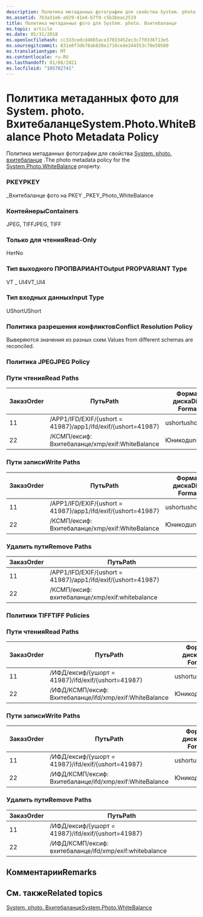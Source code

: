 ```yaml
---
description: Политика метаданных фотографии для свойства System. photo. Вхитебаланце.
ms.assetid: 7b3a31e6-a929-41e4-b7f0-c5b3beac2519
title: Политика метаданных фото для System. photo. Вхитебаланце
ms.topic: article
ms.date: 05/31/2018
ms.openlocfilehash: cc333cedcd4665ace37033452ec3c7f0336f13e5
ms.sourcegitcommit: 831e8f3db78ab820e1710cede244553c70e50500
ms.translationtype: MT
ms.contentlocale: ru-RU
ms.lasthandoff: 01/08/2021
ms.locfileid: "105702741"
---
```

# <a name="systemphotowhitebalance-photo-metadata-policy"></a><span data-ttu-id="14774-103">Политика метаданных фото для System. photo. Вхитебаланце</span><span class="sxs-lookup"><span data-stu-id="14774-103">System.Photo.WhiteBalance Photo Metadata Policy</span></span>

<span data-ttu-id="14774-104">Политика метаданных фотографии для свойства [System. photo. вхитебаланце](../properties/props-system-photo-whitebalance.md) .</span><span class="sxs-lookup"><span data-stu-id="14774-104">The photo metadata policy for the [System.Photo.WhiteBalance](../properties/props-system-photo-whitebalance.md) property.</span></span>

### <a name="pkey"></a><span data-ttu-id="14774-105">PKEY</span><span class="sxs-lookup"><span data-stu-id="14774-105">PKEY</span></span>

<span data-ttu-id="14774-106">\_Вхитебаланце фото на PKEY \_</span><span class="sxs-lookup"><span data-stu-id="14774-106">PKEY\_Photo\_WhiteBalance</span></span>

### <a name="containers"></a><span data-ttu-id="14774-107">Контейнеры</span><span class="sxs-lookup"><span data-stu-id="14774-107">Containers</span></span>

<span data-ttu-id="14774-108">JPEG, TIFF</span><span class="sxs-lookup"><span data-stu-id="14774-108">JPEG, TIFF</span></span>

### <a name="read-only"></a><span data-ttu-id="14774-109">Только для чтения</span><span class="sxs-lookup"><span data-stu-id="14774-109">Read-Only</span></span>

<span data-ttu-id="14774-110">Нет</span><span class="sxs-lookup"><span data-stu-id="14774-110">No</span></span>

### <a name="output-propvariant-type"></a><span data-ttu-id="14774-111">Тип выходного ПРОПВАРИАНТ</span><span class="sxs-lookup"><span data-stu-id="14774-111">Output PROPVARIANT Type</span></span>

<span data-ttu-id="14774-112">VT \_ UI4</span><span class="sxs-lookup"><span data-stu-id="14774-112">VT\_UI4</span></span>

### <a name="input-type"></a><span data-ttu-id="14774-113">Тип входных данных</span><span class="sxs-lookup"><span data-stu-id="14774-113">Input Type</span></span>

<span data-ttu-id="14774-114">UShort</span><span class="sxs-lookup"><span data-stu-id="14774-114">UShort</span></span>

### <a name="conflict-resolution-policy"></a><span data-ttu-id="14774-115">Политика разрешения конфликтов</span><span class="sxs-lookup"><span data-stu-id="14774-115">Conflict Resolution Policy</span></span>

<span data-ttu-id="14774-116">Выверяются значения из разных схем.</span><span class="sxs-lookup"><span data-stu-id="14774-116">Values from different schemas are reconciled.</span></span>

### <a name="jpeg-policy"></a><span data-ttu-id="14774-117">Политика JPEG</span><span class="sxs-lookup"><span data-stu-id="14774-117">JPEG Policy</span></span>

### <a name="read-paths"></a><span data-ttu-id="14774-118">Пути чтения</span><span class="sxs-lookup"><span data-stu-id="14774-118">Read Paths</span></span>



| <span data-ttu-id="14774-119">Заказ</span><span class="sxs-lookup"><span data-stu-id="14774-119">Order</span></span> | <span data-ttu-id="14774-120">Путь</span><span class="sxs-lookup"><span data-stu-id="14774-120">Path</span></span>                          | <span data-ttu-id="14774-121">Формат диска</span><span class="sxs-lookup"><span data-stu-id="14774-121">Disk Format</span></span> |
|-------|-------------------------------|-------------|
| <span data-ttu-id="14774-122">1</span><span class="sxs-lookup"><span data-stu-id="14774-122">1</span></span>     | <span data-ttu-id="14774-123">/APP1/IFD/EXIF/{ushort = 41987}</span><span class="sxs-lookup"><span data-stu-id="14774-123">/app1/ifd/exif/{ushort=41987}</span></span> | <span data-ttu-id="14774-124">ushort</span><span class="sxs-lookup"><span data-stu-id="14774-124">ushort</span></span>      |
| <span data-ttu-id="14774-125">2</span><span class="sxs-lookup"><span data-stu-id="14774-125">2</span></span>     | <span data-ttu-id="14774-126">/КСМП/ексиф: Вхитебаланце</span><span class="sxs-lookup"><span data-stu-id="14774-126">/xmp/exif:WhiteBalance</span></span>        | <span data-ttu-id="14774-127">Юникод</span><span class="sxs-lookup"><span data-stu-id="14774-127">unicode</span></span>     |



 

### <a name="write-paths"></a><span data-ttu-id="14774-128">Пути записи</span><span class="sxs-lookup"><span data-stu-id="14774-128">Write Paths</span></span>



| <span data-ttu-id="14774-129">Заказ</span><span class="sxs-lookup"><span data-stu-id="14774-129">Order</span></span> | <span data-ttu-id="14774-130">Путь</span><span class="sxs-lookup"><span data-stu-id="14774-130">Path</span></span>                          | <span data-ttu-id="14774-131">Формат диска</span><span class="sxs-lookup"><span data-stu-id="14774-131">Disk Format</span></span> |
|-------|-------------------------------|-------------|
| <span data-ttu-id="14774-132">1</span><span class="sxs-lookup"><span data-stu-id="14774-132">1</span></span>     | <span data-ttu-id="14774-133">/APP1/IFD/EXIF/{ushort = 41987}</span><span class="sxs-lookup"><span data-stu-id="14774-133">/app1/ifd/exif/{ushort=41987}</span></span> | <span data-ttu-id="14774-134">ushort</span><span class="sxs-lookup"><span data-stu-id="14774-134">ushort</span></span>      |
| <span data-ttu-id="14774-135">2</span><span class="sxs-lookup"><span data-stu-id="14774-135">2</span></span>     | <span data-ttu-id="14774-136">/КСМП/ексиф: Вхитебаланце</span><span class="sxs-lookup"><span data-stu-id="14774-136">/xmp/exif:WhiteBalance</span></span>        | <span data-ttu-id="14774-137">Юникод</span><span class="sxs-lookup"><span data-stu-id="14774-137">unicode</span></span>     |



 

### <a name="remove-paths"></a><span data-ttu-id="14774-138">Удалить пути</span><span class="sxs-lookup"><span data-stu-id="14774-138">Remove Paths</span></span>



| <span data-ttu-id="14774-139">Заказ</span><span class="sxs-lookup"><span data-stu-id="14774-139">Order</span></span> | <span data-ttu-id="14774-140">Путь</span><span class="sxs-lookup"><span data-stu-id="14774-140">Path</span></span>                          |
|-------|-------------------------------|
| <span data-ttu-id="14774-141">1</span><span class="sxs-lookup"><span data-stu-id="14774-141">1</span></span>     | <span data-ttu-id="14774-142">/APP1/IFD/EXIF/{ushort = 41987}</span><span class="sxs-lookup"><span data-stu-id="14774-142">/app1/ifd/exif/{ushort=41987}</span></span> |
| <span data-ttu-id="14774-143">2</span><span class="sxs-lookup"><span data-stu-id="14774-143">2</span></span>     | <span data-ttu-id="14774-144">/КСМП/ексиф: вхитебаланце</span><span class="sxs-lookup"><span data-stu-id="14774-144">/xmp/exif:whitebalance</span></span>        |



 

### <a name="tiff-policies"></a><span data-ttu-id="14774-145">Политики TIFF</span><span class="sxs-lookup"><span data-stu-id="14774-145">TIFF Policies</span></span>

### <a name="read-paths"></a><span data-ttu-id="14774-146">Пути чтения</span><span class="sxs-lookup"><span data-stu-id="14774-146">Read Paths</span></span>



| <span data-ttu-id="14774-147">Заказ</span><span class="sxs-lookup"><span data-stu-id="14774-147">Order</span></span> | <span data-ttu-id="14774-148">Путь</span><span class="sxs-lookup"><span data-stu-id="14774-148">Path</span></span>                       | <span data-ttu-id="14774-149">Формат диска</span><span class="sxs-lookup"><span data-stu-id="14774-149">Disk Format</span></span> |
|-------|----------------------------|-------------|
| <span data-ttu-id="14774-150">1</span><span class="sxs-lookup"><span data-stu-id="14774-150">1</span></span>     | <span data-ttu-id="14774-151">/ИФД/ексиф/{ушорт = 41987}</span><span class="sxs-lookup"><span data-stu-id="14774-151">/ifd/exif/{ushort=41987}</span></span>   | <span data-ttu-id="14774-152">ushort</span><span class="sxs-lookup"><span data-stu-id="14774-152">ushort</span></span>      |
| <span data-ttu-id="14774-153">2</span><span class="sxs-lookup"><span data-stu-id="14774-153">2</span></span>     | <span data-ttu-id="14774-154">/ИФД/КСМП/ексиф: Вхитебаланце</span><span class="sxs-lookup"><span data-stu-id="14774-154">/ifd/xmp/exif:WhiteBalance</span></span> | <span data-ttu-id="14774-155">Юникод</span><span class="sxs-lookup"><span data-stu-id="14774-155">unicode</span></span>     |



 

### <a name="write-paths"></a><span data-ttu-id="14774-156">Пути записи</span><span class="sxs-lookup"><span data-stu-id="14774-156">Write Paths</span></span>



| <span data-ttu-id="14774-157">Заказ</span><span class="sxs-lookup"><span data-stu-id="14774-157">Order</span></span> | <span data-ttu-id="14774-158">Путь</span><span class="sxs-lookup"><span data-stu-id="14774-158">Path</span></span>                       | <span data-ttu-id="14774-159">Формат диска</span><span class="sxs-lookup"><span data-stu-id="14774-159">Disk Format</span></span> |
|-------|----------------------------|-------------|
| <span data-ttu-id="14774-160">1</span><span class="sxs-lookup"><span data-stu-id="14774-160">1</span></span>     | <span data-ttu-id="14774-161">/ИФД/ексиф/{ушорт = 41987}</span><span class="sxs-lookup"><span data-stu-id="14774-161">/ifd/exif/{ushort=41987}</span></span>   | <span data-ttu-id="14774-162">ushort</span><span class="sxs-lookup"><span data-stu-id="14774-162">ushort</span></span>      |
| <span data-ttu-id="14774-163">2</span><span class="sxs-lookup"><span data-stu-id="14774-163">2</span></span>     | <span data-ttu-id="14774-164">/ИФД/КСМП/ексиф: Вхитебаланце</span><span class="sxs-lookup"><span data-stu-id="14774-164">/ifd/xmp/exif:WhiteBalance</span></span> | <span data-ttu-id="14774-165">Юникод</span><span class="sxs-lookup"><span data-stu-id="14774-165">unicode</span></span>     |



 

### <a name="remove-paths"></a><span data-ttu-id="14774-166">Удалить пути</span><span class="sxs-lookup"><span data-stu-id="14774-166">Remove Paths</span></span>



| <span data-ttu-id="14774-167">Заказ</span><span class="sxs-lookup"><span data-stu-id="14774-167">Order</span></span> | <span data-ttu-id="14774-168">Путь</span><span class="sxs-lookup"><span data-stu-id="14774-168">Path</span></span>                       |
|-------|----------------------------|
| <span data-ttu-id="14774-169">1</span><span class="sxs-lookup"><span data-stu-id="14774-169">1</span></span>     | <span data-ttu-id="14774-170">/ИФД/ексиф/{ушорт = 41987}</span><span class="sxs-lookup"><span data-stu-id="14774-170">/ifd/exif/{ushort=41987}</span></span>   |
| <span data-ttu-id="14774-171">2</span><span class="sxs-lookup"><span data-stu-id="14774-171">2</span></span>     | <span data-ttu-id="14774-172">/ИФД/КСМП/ексиф: вхитебаланце</span><span class="sxs-lookup"><span data-stu-id="14774-172">/ifd/xmp/exif:whitebalance</span></span> |



 

## <a name="remarks"></a><span data-ttu-id="14774-173">Комментарии</span><span class="sxs-lookup"><span data-stu-id="14774-173">Remarks</span></span>

## <a name="related-topics"></a><span data-ttu-id="14774-174">См. также</span><span class="sxs-lookup"><span data-stu-id="14774-174">Related topics</span></span>

<dl> <dt>

[<span data-ttu-id="14774-175">System. photo. Вхитебаланце</span><span class="sxs-lookup"><span data-stu-id="14774-175">System.Photo.WhiteBalance</span></span>](../properties/props-system-photo-whitebalance.md)
</dt> </dl>

 

 
